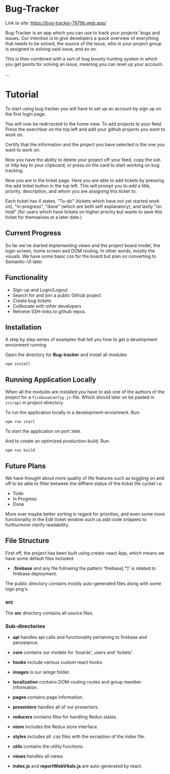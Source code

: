 # Bug-Tracker

Link to site: https://bug-tracker-7979b.web.app/

Bug-Tracker is an app which you can use to track your projects' bugs and issues. Our intention is to give developers a quick overview of
everything that needs to be solved, the source of the issue, who in your project group is assigned to solving said issue, and so on.

This is then combined with a sort of bug bounty hunting system in which you get points for solving an issue, meaning you can level up your account.

...
# Tutorial

To start using bug tracker you will have to set up an account by sign up on the first login page.

You will now be redirrected to the home view. To add projects to your feed. Press the searchbar on the top left and add your github projects you want to work on.

Certify that the information and the project you have selected is the one you want to work on.

Now you have the ability to delete your project off your feed, copy the ssh or http key to your clipboard, or press on the card to start working on bug tracking.

Now you are in the ticket page. Here you are able to add tickets by pressing the add ticket button in the top left. This will prompt you to add a title, priority, description, and whom you are assigning this ticket to.

Each ticket has 4 states, "To-do" (tickets which have not yet started work on), "in-progress", "done" (which are both self explanatory), and lastly "on hold" (for users which have tickets on higher priority but wants to save this ticket for themselves at a later date.)

## Current Progress

So far we've started implementing views and the project board model, the login screen, home screen and DOM routing. In other words, mostly the visuals.
We have some basic css for the board but plan on converting to Semantic-UI later.

## Functionality

- Sign-up and Login/Logout
- Search for and join a public Github project
- Create bug tickets
- Collborate with other developers
- Retrieve SSH-links to github repos.

## Installation

A step by step series of examples that tell you how to get a development enviorment running

Open the directory for **Bug-tracker** and install all modules

```
npm install
```

## Running Application Locally

When all the modules are installed you have to ask one of the authors of the project for a `firebaseConfig.js`-file. Which should later on be pasted in `src/api` in project-directory.

To run the application locally in a development-enviorment. Run:

```
npm run start
```

To start the application on port `3000`.

And to create an optimized production-build. Run:

```
npm run build
```

## Future Plans

We have thought about more quality of life features such as toggling on and off to be able to filter between the diffrent status of the ticket life cyckel i.e:

- Todo
- In Progress
- Done

More over maybe better sorting in regard for priorities, and even some more functionality in the Edit ticket window such us add code snippets to furthurmore clerify readability.

## File Structure

First off, the project has been built using create-react App, which means we have some default files included.

- **.firebase** and any file following the pattern 'firebase[.*]' is related to firebase deployment.

The public directory contains mostly auto-generated files along with some logo png's.

### src

The **src** directory contains all source files.

### Sub-directories

- **api** handles api calls and functionality pertaining to firebase and persistance.
- **core** contains our models for 'boards', users and 'tickets'.
- **hooks** include various custom react hooks.
- **images** is our iamge folder.
- **localization** contains DOM-routing routes and group member information.
- **pages** contains page information.
- **presenters** handles all of our presenters.
- **reducers** contains files for handling Redux states.
- **store** includes the Redux store interface.
- **styles** includes all .css files with the exception of the index file.
- **utils** contains the utility functions.
- **views** handles all views.

- **index.js** and **reportWebVitals.js** are auto-generated by react.
